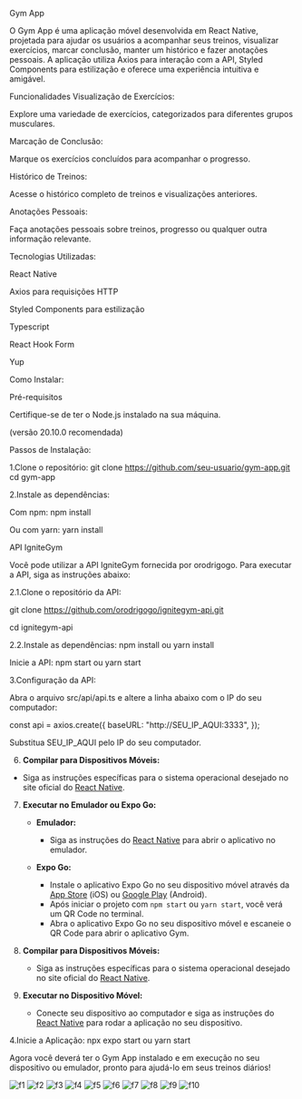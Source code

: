 Gym App

O Gym App é uma aplicação móvel desenvolvida em React Native, projetada para ajudar os usuários a acompanhar seus treinos, visualizar exercícios, marcar conclusão, manter um histórico e fazer anotações pessoais. A aplicação utiliza Axios para interação com a API, Styled Components para estilização e oferece uma experiência intuitiva e amigável.

Funcionalidades
Visualização de Exercícios:

Explore uma variedade de exercícios, 
categorizados para diferentes grupos musculares.

Marcação de Conclusão:

Marque os exercícios concluídos para acompanhar o progresso.

Histórico de Treinos:

Acesse o histórico completo de treinos e visualizações anteriores.

Anotações Pessoais:

Faça anotações pessoais sobre treinos, progresso ou qualquer outra informação relevante.



Tecnologias Utilizadas:

React Native

Axios para requisições HTTP

Styled Components para estilização

Typescript

React Hook Form

Yup

Como Instalar:

Pré-requisitos

Certifique-se de ter o Node.js instalado na sua máquina.

(versão 20.10.0 recomendada)

Passos de Instalação:

1.Clone o repositório:
git clone https://github.com/seu-usuario/gym-app.git
cd gym-app

2.Instale as dependências:

Com npm:
npm install

Ou com yarn:
yarn install


API IgniteGym

Você pode utilizar a API IgniteGym fornecida por orodrigogo. Para executar a API, siga as instruções abaixo:

2.1.Clone o repositório da API:

git clone https://github.com/orodrigogo/ignitegym-api.git


cd ignitegym-api

2.2.Instale as dependências:
npm install ou yarn install

Inicie a API:
npm start ou yarn start


3.Configuração da API:

Abra o arquivo src/api/api.ts e altere a linha abaixo com o IP do seu computador:

const api = axios.create({
  baseURL: "http://SEU_IP_AQUI:3333",
});

Substitua SEU_IP_AQUI pelo IP do seu computador.


6. **Compilar para Dispositivos Móveis:**

- Siga as instruções específicas para o sistema operacional desejado no site oficial do [React Native](https://reactnative.dev/docs/environment-setup).

7. **Executar no Emulador ou Expo Go:**

   - **Emulador:**
      - Siga as instruções do [React Native](https://reactnative.dev/docs/running-on-device) para abrir o aplicativo no emulador.

   - **Expo Go:**
      - Instale o aplicativo Expo Go no seu dispositivo móvel através da [App Store](https://apps.apple.com/br/app/expo-go/id982107779) (iOS) ou [Google Play](https://play.google.com/store/apps/details?id=host.exp.exponent&hl=pt_BR) (Android).
      - Após iniciar o projeto com `npm start` ou `yarn start`, você verá um QR Code no terminal.
      - Abra o aplicativo Expo Go no seu dispositivo móvel e escaneie o QR Code para abrir o aplicativo Gym.

8. **Compilar para Dispositivos Móveis:**

   - Siga as instruções específicas para o sistema operacional desejado no site oficial do [React Native](https://reactnative.dev/docs/environment-setup).

9. **Executar no Dispositivo Móvel:**

   - Conecte seu dispositivo ao computador e siga as instruções do [React Native](https://reactnative.dev/docs/running-on-device) para rodar a aplicação no seu dispositivo.
  

4.Inicie a Aplicação:
npx expo start ou yarn start

Agora você deverá ter o Gym App instalado e em execução no seu dispositivo ou emulador, pronto para ajudá-lo em seus treinos diários!

![f1](https://github.com/luizzfranca/Hiseg/assets/70065768/908a4d0b-281d-43ef-b630-cae2a524ba38)
![f2](https://github.com/luizzfranca/Hiseg/assets/70065768/b8515903-78a7-4d4a-abad-788e41184bbe)
![f3](https://github.com/luizzfranca/Hiseg/assets/70065768/c181ab54-c44c-4326-b0bd-6484e6752f54)
![f4](https://github.com/luizzfranca/Hiseg/assets/70065768/d193e9a4-1e0c-4605-a860-338372c6b0ef)
![f5](https://github.com/luizzfranca/Hiseg/assets/70065768/1c1220c9-669d-40ff-9f84-8ee9528b6562)
![f6](https://github.com/luizzfranca/Hiseg/assets/70065768/dd262c69-620e-4157-8a7c-a646c6f55a2c)
![f7](https://github.com/luizzfranca/Hiseg/assets/70065768/782f9681-02e1-4230-b426-524f1b7a7f8d)
![f8](https://github.com/luizzfranca/Hiseg/assets/70065768/528000b9-4405-47ed-855c-b13f7d37d32f)
![f9](https://github.com/luizzfranca/Hiseg/assets/70065768/9206644f-2227-4343-b318-94f466b5f302)
![f10](https://github.com/luizzfranca/Hiseg/assets/70065768/605ff668-cb86-4a36-91c2-fbb57852c530)



